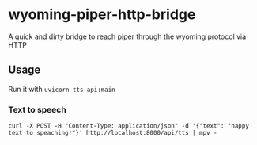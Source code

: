 # wyoming-piper-http-bridge

A quick and dirty bridge to reach piper through the wyoming protocol via HTTP

## Usage

Run it with `uvicorn tts-api:main`

### Text to speech

`curl -X POST -H "Content-Type: application/json" -d '{"text": "happy text to speaching!"}' http://localhost:8000/api/tts | mpv -`